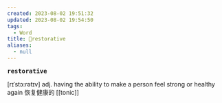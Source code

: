 ```yaml
---
created: 2023-08-02 19:51:32
updated: 2023-08-02 19:54:50
tags:
  - Word
title: 📖restorative
aliases:
  - null
---
```


<pre><strong>restorative</strong></pre>
[rɪˈstɔ:rətɪv]
adj. having the ability to make a person feel strong or healthy again 恢复健康的
[[tonic]]

